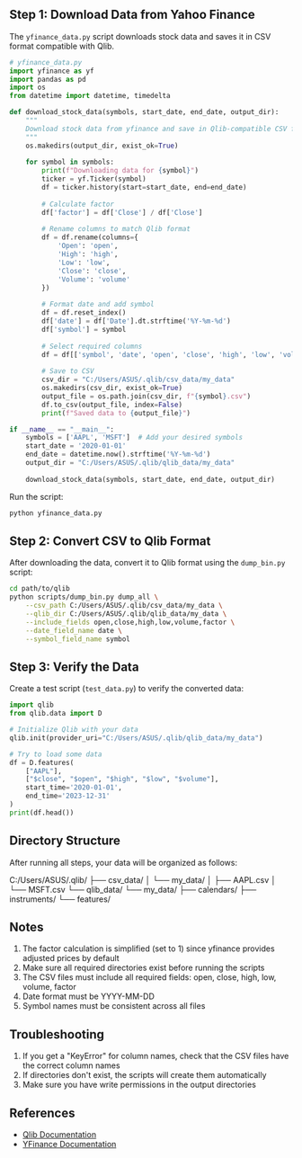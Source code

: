 ## Step 1: Download Data from Yahoo Finance

The `yfinance_data.py` script downloads stock data and saves it in CSV format compatible with Qlib.

```python
# yfinance_data.py
import yfinance as yf
import pandas as pd
import os
from datetime import datetime, timedelta

def download_stock_data(symbols, start_date, end_date, output_dir):
    """
    Download stock data from yfinance and save in Qlib-compatible CSV format
    """
    os.makedirs(output_dir, exist_ok=True)
    
    for symbol in symbols:
        print(f"Downloading data for {symbol}")
        ticker = yf.Ticker(symbol)
        df = ticker.history(start=start_date, end=end_date)
        
        # Calculate factor
        df['factor'] = df['Close'] / df['Close']
        
        # Rename columns to match Qlib format
        df = df.rename(columns={
            'Open': 'open',
            'High': 'high',
            'Low': 'low',
            'Close': 'close',
            'Volume': 'volume'
        })
        
        # Format date and add symbol
        df = df.reset_index()
        df['date'] = df['Date'].dt.strftime('%Y-%m-%d')
        df['symbol'] = symbol
        
        # Select required columns
        df = df[['symbol', 'date', 'open', 'close', 'high', 'low', 'volume', 'factor']]
        
        # Save to CSV
        csv_dir = "C:/Users/ASUS/.qlib/csv_data/my_data"
        os.makedirs(csv_dir, exist_ok=True)
        output_file = os.path.join(csv_dir, f"{symbol}.csv")
        df.to_csv(output_file, index=False)
        print(f"Saved data to {output_file}")

if __name__ == "__main__":
    symbols = ['AAPL', 'MSFT']  # Add your desired symbols
    start_date = '2020-01-01'
    end_date = datetime.now().strftime('%Y-%m-%d')
    output_dir = "C:/Users/ASUS/.qlib/qlib_data/my_data"
    
    download_stock_data(symbols, start_date, end_date, output_dir)
```

Run the script:
```bash
python yfinance_data.py
```

## Step 2: Convert CSV to Qlib Format

After downloading the data, convert it to Qlib format using the `dump_bin.py` script:

```bash
cd path/to/qlib
python scripts/dump_bin.py dump_all \
    --csv_path C:/Users/ASUS/.qlib/csv_data/my_data \
    --qlib_dir C:/Users/ASUS/.qlib/qlib_data/my_data \
    --include_fields open,close,high,low,volume,factor \
    --date_field_name date \
    --symbol_field_name symbol
```

## Step 3: Verify the Data

Create a test script (`test_data.py`) to verify the converted data:

```python
import qlib
from qlib.data import D

# Initialize Qlib with your data
qlib.init(provider_uri="C:/Users/ASUS/.qlib/qlib_data/my_data")

# Try to load some data
df = D.features(
    ["AAPL"], 
    ["$close", "$open", "$high", "$low", "$volume"], 
    start_time='2020-01-01', 
    end_time='2023-12-31'
)
print(df.head())
```

## Directory Structure

After running all steps, your data will be organized as follows:

C:/Users/ASUS/.qlib/
├── csv_data/
│ └── my_data/
│ ├── AAPL.csv
│ └── MSFT.csv
└── qlib_data/
└── my_data/
├── calendars/
├── instruments/
└── features/

## Notes

1. The factor calculation is simplified (set to 1) since yfinance provides adjusted prices by default
2. Make sure all required directories exist before running the scripts
3. The CSV files must include all required fields: open, close, high, low, volume, factor
4. Date format must be YYYY-MM-DD
5. Symbol names must be consistent across all files

## Troubleshooting

1. If you get a "KeyError" for column names, check that the CSV files have the correct column names
2. If directories don't exist, the scripts will create them automatically
3. Make sure you have write permissions in the output directories

## References

- [Qlib Documentation](https://qlib.readthedocs.io/en/latest/component/data.html)
- [YFinance Documentation](https://pypi.org/project/yfinance/)


